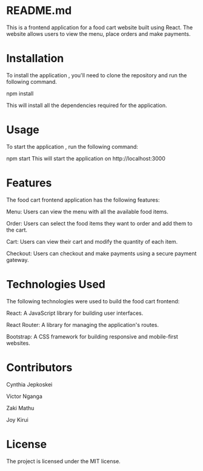 # README.md
This is a frontend application for a food cart website built using React. The website allows users to view the menu, place orders and make payments.

# Installation
To install the application , you'll need to clone the repository and run the following command.

npm install

This will install all the dependencies required for the application.

# Usage
To start the application , run the following command:

npm start
This will start the application on http://localhost:3000

# Features
The food cart frontend application has the following features:

Menu: Users can view the menu with all the available food items.

Order: Users can select the food items they want to order and add them to the cart.

Cart: Users can view their cart and modify the quantity of each item.

Checkout: Users can checkout and make payments using a secure payment gateway.

# Technologies Used
The following technologies were used to build the food cart frontend:

React: A JavaScript library for building user interfaces.

React Router: A library for managing the application's routes.

Bootstrap: A CSS framework for building responsive and mobile-first websites.

# Contributors
Cynthia Jepkoskei

Victor Nganga

Zaki Mathu

Joy Kirui

# License
The project is licensed under the MIT license.